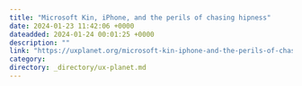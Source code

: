 ```yaml
---
title: "Microsoft Kin, iPhone, and the perils of chasing hipness"
date: 2024-01-23 11:42:06 +0000
dateadded: 2024-01-24 00:01:25 +0000
description: ""
link: "https://uxplanet.org/microsoft-kin-iphone-and-the-perils-of-chasing-hipness-16433a67c03e?source=rss----819cc2aaeee0---4"
category:
directory: _directory/ux-planet.md
---
```

